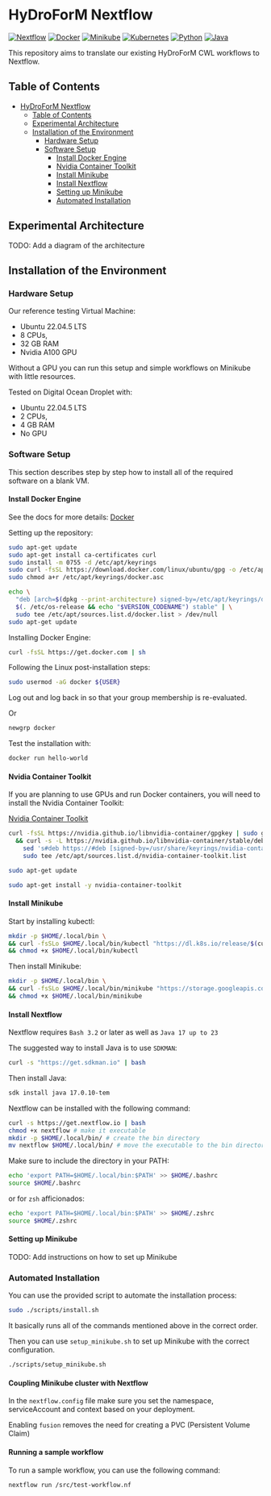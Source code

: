# HyDroForM Nextflow

[![Nextflow](https://img.shields.io/badge/Nextflow-24.10.0.5928-brightgreen)](https://www.nextflow.io/)
[![Docker](https://img.shields.io/badge/Docker-27.3.1-brightgreen)](https://www.docker.com/)
[![Minikube](https://img.shields.io/badge/Minikube-1.34.0-brightgreen)](https://minikube.sigs.k8s.io/docs/)
[![Kubernetes](https://img.shields.io/badge/Kubernetes--brightgreen)](https://kubernetes.io/)
[![Python](https://img.shields.io/badge/Python-3.10.12-brightgreen)](https://www.python.org/)
[![Java](https://img.shields.io/badge/Java-17-brightgreen)](https://www.java.com/)

This repository aims to translate our existing HyDroForM CWL workflows to Nextflow.

## Table of Contents

- [HyDroForM Nextflow](#hydroform-nextflow)
  - [Table of Contents](#table-of-contents)
  - [Experimental Architecture](#experimental-architecture)
  - [Installation of the Environment](#installation-of-the-environment)
    - [Hardware Setup](#hardware-setup)
    - [Software Setup](#software-setup)
      - [Install Docker Engine](#install-docker-engine)
      - [Nvidia Container Toolkit](#nvidia-container-toolkit)
      - [Install Minikube](#install-minikube)
      - [Install Nextflow](#install-nextflow)
      - [Setting up Minikube](#setting-up-minikube)
      - [Automated Installation](#automated-installation)

## Experimental Architecture

TODO: Add a diagram of the architecture

## Installation of the Environment

### Hardware Setup

Our reference testing Virtual Machine:

- Ubuntu 22.04.5 LTS
- 8 CPUs,
- 32 GB RAM
- Nvidia A100 GPU

Without a GPU you can run this setup and simple workflows on Minikube with little resources.

Tested on Digital Ocean Droplet with:

- Ubuntu 22.04.5 LTS
- 2 CPUs,
- 4 GB RAM
- No GPU

### Software Setup

This section describes step by step how to install all of the required software on a blank VM.

#### Install Docker Engine

See the docs for more details: [Docker](https://docs.docker.com/engine/install/ubuntu/)

Setting up the repository:

```zsh
sudo apt-get update
sudo apt-get install ca-certificates curl
sudo install -m 0755 -d /etc/apt/keyrings
sudo curl -fsSL https://download.docker.com/linux/ubuntu/gpg -o /etc/apt/keyrings/docker.asc
sudo chmod a+r /etc/apt/keyrings/docker.asc

echo \
  "deb [arch=$(dpkg --print-architecture) signed-by=/etc/apt/keyrings/docker.asc] https://download.docker.com/linux/ubuntu \
  $(. /etc/os-release && echo "$VERSION_CODENAME") stable" | \
  sudo tee /etc/apt/sources.list.d/docker.list > /dev/null
sudo apt-get update
```

Installing Docker Engine:

```zsh
curl -fsSL https://get.docker.com | sh
```

Following the Linux post-installation steps:

```zsh
sudo usermod -aG docker ${USER}
```

Log out and log back in so that your group membership is re-evaluated.

Or
  
```zsh
newgrp docker
```

Test the installation with:

```zsh
docker run hello-world
```

#### Nvidia Container Toolkit

If you are planning to use GPUs and run Docker containers, you will need to install the Nvidia Container Toolkit:

[Nvidia Container Toolkit](https://docs.nvidia.com/datacenter/cloud-native/container-toolkit/latest/install-guide.html)

```zsh
curl -fsSL https://nvidia.github.io/libnvidia-container/gpgkey | sudo gpg --dearmor -o /usr/share/keyrings/nvidia-container-toolkit-keyring.gpg \
  && curl -s -L https://nvidia.github.io/libnvidia-container/stable/deb/nvidia-container-toolkit.list | \
    sed 's#deb https://#deb [signed-by=/usr/share/keyrings/nvidia-container-toolkit-keyring.gpg] https://#g' | \
    sudo tee /etc/apt/sources.list.d/nvidia-container-toolkit.list
```

```zsh
sudo apt-get update
```

```zsh
sudo apt-get install -y nvidia-container-toolkit
```

#### Install Minikube

Start by installing kubectl:

```zsh
mkdir -p $HOME/.local/bin \
&& curl -fsSLo $HOME/.local/bin/kubectl "https://dl.k8s.io/release/$(curl -L -s https://dl.k8s.io/release/stable.txt)/bin/linux/amd64/kubectl" \
&& chmod +x $HOME/.local/bin/kubectl
```

Then install Minikube:

```zsh
mkdir -p $HOME/.local/bin \
&& curl -fsSLo $HOME/.local/bin/minikube "https://storage.googleapis.com/minikube/releases/latest/minikube-linux-amd64" \
&& chmod +x $HOME/.local/bin/minikube
```

#### Install Nextflow

Nextflow requires `Bash 3.2` or later as well as `Java 17 up to 23`

The suggested way to install Java is to use `SDKMAN`:

```zsh
curl -s "https://get.sdkman.io" | bash
```
  
  Then install Java:
  
  ```zsh
  sdk install java 17.0.10-tem
  ```

Nextflow can be installed with the following command:

```zsh
curl -s https://get.nextflow.io | bash
chmod +x nextflow # make it executable
mkdir -p $HOME/.local/bin/ # create the bin directory
mv nextflow $HOME/.local/bin/ # move the executable to the bin directory
```

Make sure to include the directory in your PATH:

```zsh
echo 'export PATH=$HOME/.local/bin:$PATH' >> $HOME/.bashrc
source $HOME/.bashrc
```

or for `zsh` afficionados:

```zsh
echo 'export PATH=$HOME/.local/bin:$PATH' >> $HOME/.zshrc
source $HOME/.zshrc
```

#### Setting up Minikube

TODO: Add instructions on how to set up Minikube

### Automated Installation

You can use the provided script to automate the installation process:

```zsh
sudo ./scripts/install.sh
```

It basically runs all of the commands mentioned above in the correct order.

Then you can use `setup_minikube.sh` to set up Minikube with the correct configuration.

```zsh
./scripts/setup_minikube.sh
```

#### Coupling Minikube cluster with Nextflow

In the `nextflow.config` file make sure you set the namespace, serviceAccount and context based on your deployment.

Enabling `fusion` removes the need for creating a PVC (Persistent Volume Claim)

#### Running a sample workflow

To run a sample workflow, you can use the following command:

```zsh
nextflow run /src/test-workflow.nf
```